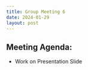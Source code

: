 ```yaml
---
title: Group Meeting 6
date: 2024-01-29
layout: post
---
```


## Meeting Agenda:
* Work on Presentation Slide
